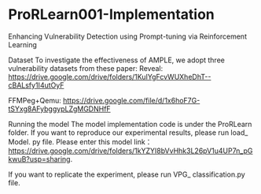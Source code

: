 # ProRLearn001-Implementation
Enhancing Vulnerability Detection using Prompt-tuning via Reinforcement Learning

Dataset
To investigate the effectiveness of AMPLE, we adopt three vulnerability datasets from these paper:
Reveal: https://drive.google.com/drive/folders/1KuIYgFcvWUXheDhT--cBALsfy1I4utOyF

FFMPeg+Qemu: https://drive.google.com/file/d/1x6hoF7G-tSYxg8AFybggypLZgMGDNHfF

Running the model
The model implementation code is under the ProRLearn folder. 
If you want to reproduce our experimental results, please run load_ Model. py file.
Please enter this model link：https://drive.google.com/drive/folders/1kYZYI8bVvHhk3L26pV1u4UP7n_pGkwuB?usp=sharing.

If you want to replicate the experiment, please run VPG_ classification.py file.
